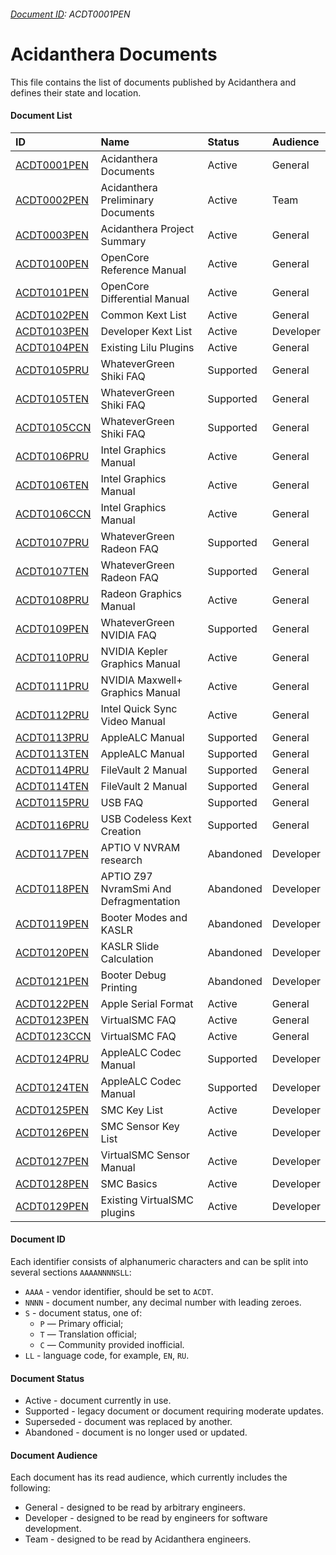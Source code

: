 ###### [Document ID](https://github.com/acidanthera/bugtracker/blob/master/DOCUMENTS.md): ACDT0001PEN

Acidanthera Documents
=====================

This file contains the list of documents published by Acidanthera
and defines their state and location.

#### Document List

| ID          | Name                        | Status | Audience |
|:------------|:----------------------------|:-------|:---------|
| [ACDT0001PEN](https://github.com/acidanthera/bugtracker/blob/master/DOCUMENTS.md) | Acidanthera Documents | Active | General |
| [ACDT0002PEN](https://docs.google.com/spreadsheets/d/1Vuv72wlE5mX6PbkjRvUZKndfqsQiVqCm3yWpiX8kuT4) | Acidanthera Preliminary Documents | Active | Team |
| [ACDT0003PEN](https://github.com/acidanthera/bugtracker/blob/master/README.md) | Acidanthera Project Summary | Active | General |
| [ACDT0100PEN](https://github.com/acidanthera/OpenCorePkg/blob/master/Docs/Configuration.pdf) | OpenCore Reference Manual | Active | General |
| [ACDT0101PEN](https://github.com/acidanthera/OpenCorePkg/blob/master/Docs/Differences/Differences.pdf) | OpenCore Differential Manual | Active | General |
| [ACDT0102PEN](https://github.com/acidanthera/OpenCorePkg/blob/master/Docs/Kexts.md) | Common Kext List | Active | General |
| [ACDT0103PEN](https://docs.google.com/spreadsheets/d/15S-ocrkm_VTUJpKxNII-YUyQFd5VYdjbe0DHlZVCQyM) | Developer Kext List | Active | Developer |
| [ACDT0104PEN](https://github.com/acidanthera/Lilu/blob/master/KnownPlugins.md) | Existing Lilu Plugins | Active | General |
| [ACDT0105PRU](https://github.com/acidanthera/WhateverGreen/blob/master/Manual/FAQ.Shiki.ru.md) | WhateverGreen Shiki FAQ | Supported | General |
| [ACDT0105TEN](https://github.com/acidanthera/WhateverGreen/blob/master/Manual/FAQ.Shiki.en.md) | WhateverGreen Shiki FAQ | Supported | General |
| [ACDT0105CCN](https://github.com/acidanthera/WhateverGreen/blob/master/Manual/FAQ.Shiki.zh_CN.md) | WhateverGreen Shiki FAQ | Supported | General |
| [ACDT0106PRU](https://applelife.ru/threads/intel-hd-graphics-3000-4000-4400-4600-5000-5500-5600-520-530-630.1289648) | Intel Graphics Manual | Active | General |
| [ACDT0106TEN](https://github.com/acidanthera/WhateverGreen/blob/master/Manual/FAQ.IntelHD.en.md) | Intel Graphics Manual | Active | General |
| [ACDT0106CCN](https://github.com/acidanthera/WhateverGreen/blob/master/Manual/FAQ.IntelHD.cn.md) | Intel Graphics Manual | Active | General |
| [ACDT0107PRU](https://github.com/acidanthera/WhateverGreen/blob/master/Manual/FAQ.Radeon.ru.md) | WhateverGreen Radeon FAQ | Supported | General |
| [ACDT0107TEN](https://github.com/acidanthera/WhateverGreen/blob/master/Manual/FAQ.Radeon.en.md) | WhateverGreen Radeon FAQ | Supported | General |
| [ACDT0108PRU](https://applelife.ru/threads/ati-radeon-hd-4xxx-hd-5xxx-amd-radeon-hd-6xxx-hd-7xxx-r5-r7-r9-rx-vega.28890) | Radeon Graphics Manual | Active | General |
| [ACDT0109PEN](https://github.com/acidanthera/WhateverGreen/blob/master/Manual/FAQ.GeForce.en.md) | WhateverGreen NVIDIA FAQ | Supported | General |
| [ACDT0110PRU](https://applelife.ru/threads/nvidia-gt-x-640-690-740-760-780-kepler.37131/) | NVIDIA Kepler Graphics Manual | Active | General |
| [ACDT0111PRU](https://applelife.ru/threads/nvidia-gt-x-750-950-980-maxwell-1030-1080-pascal.1546195/) | NVIDIA Maxwell+ Graphics Manual | Active | General |
| [ACDT0112PRU](https://applelife.ru/threads/zavod-intel-quick-sync-video.817923/) | Intel Quick Sync Video Manual | Active | General |
| [ACDT0113PRU](https://github.com/acidanthera/AppleALC/wiki/Установка-и-использование) | AppleALC Manual | Supported | General |
| [ACDT0113TEN](https://github.com/acidanthera/AppleALC/wiki/Installation-and-usage) | AppleALC Manual | Supported | General |
| [ACDT0114PRU](https://applelife.ru/threads/filevault-2.1683098) | FileVault 2 Manual | Supported | General |
| [ACDT0114TEN](https://www.insanelymac.com/forum/topic/317290-filevault-2/) | FileVault 2 Manual | Supported | General |
| [ACDT0115PRU](https://applelife.ru/posts/550233) | USB FAQ | Supported | General |
| [ACDT0116PRU](https://applelife.ru/posts/537459) | USB Codeless Kext Creation | Supported | General |
| [ACDT0117PEN](https://www.insanelymac.com/forum/topic/317802-efi-variable-store-on-aptio-v-haswell-e-and-up/?do=findComment&comment=2562578) | APTIO V NVRAM research | Abandoned | Developer |
| [ACDT0118PEN](https://www.insanelymac.com/forum/topic/317802-efi-variable-store-on-aptio-v-haswell-e-and-up/?do=findComment&comment=2563184) | APTIO Z97 NvramSmi And Defragmentation | Abandoned | Developer |
| [ACDT0119PEN](https://www.insanelymac.com/forum/topic/331381-aptiomemoryfix/?do=findComment&comment=2564078) | Booter Modes and KASLR | Abandoned | Developer |
| [ACDT0120PEN](https://www.insanelymac.com/forum/topic/331381-aptiomemoryfix/?do=findComment&comment=2564269) | KASLR Slide Calculation | Abandoned | Developer |
| [ACDT0121PEN](https://www.insanelymac.com/forum/topic/331381-aptiomemoryfix/?do=findComment&comment=2572819) | Booter Debug Printing | Abandoned | Developer |
| [ACDT0122PEN](https://github.com/acidanthera/MacInfoPkg/blob/master/macserial/FORMAT.md) | Apple Serial Format | Active | General |
| [ACDT0123PEN](https://github.com/acidanthera/VirtualSMC/blob/master/Docs/FAQ.md) | VirtualSMC FAQ | Active | General |
| [ACDT0123CCN](https://github.com/acidanthera/VirtualSMC/blob/master/Docs/FAQ_zh.md) | VirtualSMC FAQ | Active | General |
| [ACDT0124PRU](https://github.com/acidanthera/AppleALC/wiki/Adding-codec-support) | AppleALC Codec Manual | Supported | Developer |
| [ACDT0124TEN](https://github.com/acidanthera/AppleALC/wiki/Adding-codec-support) | AppleALC Codec Manual | Supported | Developer |
| [ACDT0125PEN](https://github.com/acidanthera/VirtualSMC/blob/master/Docs/SMCKeys.txt) | SMC Key List | Active | Developer |
| [ACDT0126PEN](https://github.com/acidanthera/VirtualSMC/blob/master/Docs/SMCSensorKeys.txt) | SMC Sensor Key List | Active | Developer |
| [ACDT0127PEN](https://github.com/acidanthera/VirtualSMC/blob/master/Docs/SensorInfo.md) | VirtualSMC Sensor Manual | Active | Developer |
| [ACDT0128PEN](https://github.com/acidanthera/VirtualSMC/blob/master/Docs/SMCBasics.txt) | SMC Basics | Active | Developer |
| [ACDT0129PEN](https://github.com/acidanthera/VirtualSMC/blob/master/KnownPlugins.md) | Existing VirtualSMC plugins | Active | Developer |

#### Document ID

Each identifier consists of alphanumeric characters and can be split into several sections `AAAANNNNSLL`:

- `AAAA` - vendor identifier, should be set to `ACDT`.
- `NNNN` - document number, any decimal number with leading zeroes.
- `S` - document status, one of:
    - `P` — Primary official;
    - `T` — Translation official;
    - `C` — Community provided inofficial.
- `LL` - language code, for example, `EN`, `RU`.

#### Document Status

- Active - document currently in use.
- Supported - legacy document or document requiring moderate updates.
- Superseded - document was replaced by another.
- Abandoned - document is no longer used or updated.

#### Document Audience

Each document has its read audience, which currently includes the following:

- General - designed to be read by arbitrary engineers.
- Developer - designed to be read by engineers for software development.
- Team - designed to be read by Acidanthera engineers.
